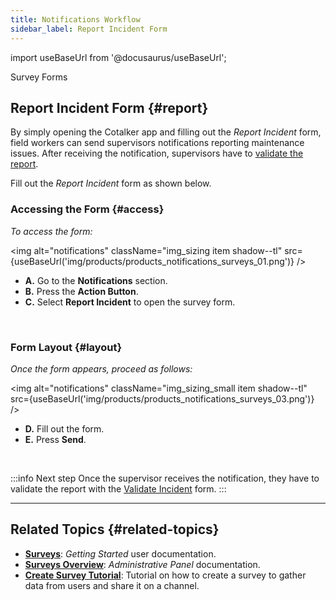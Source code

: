 ```yaml
---
title: Notifications Workflow
sidebar_label: Report Incident Form
---
```


import useBaseUrl from '@docusaurus/useBaseUrl'; 

<span className="hero__title">Survey Forms</span>


## Report Incident Form {#report}

By simply opening the Cotalker app and filling out the _Report Incident_ form, field workers can send supervisors notifications reporting maintenance issues. After receiving the notification, supervisors have to [validate the report](/docs/products/workflows/notifications/surveys-validate).

Fill out the _Report Incident_ form as shown below.

### Accessing the Form {#access}

<div className="alert alert--primary">

_To access the form:_

<img alt="notifications" className="img_sizing item shadow--tl" src={useBaseUrl('img/products/products_notifications_surveys_01.png')} />
<br/>

<div className="margin-left--lg">

- **A.** Go to the **Notifications** section.
- **B.** Press the **Action Button**.
- **C.** Select **Report Incident** to open the survey form.

</div>

</div>
<br/>

### Form Layout {#layout}

<div className="alert alert--primary">

_Once the form appears, proceed as follows:_

<img alt="notifications" className="img_sizing_small item shadow--tl" src={useBaseUrl('img/products/products_notifications_surveys_03.png')} />
<br/>

<div className="margin-left--lg">

- **D.** Fill out the form.
- **E.** Press **Send**.

</div>

</div>
<br/>


:::info Next step
Once the supervisor receives the notification, they have to validate the report with the [Validate Incident](surveys-validate) form.
:::

---

## Related Topics {#related-topics}
- [**Surveys**](/docs/documentation/client/surveys/overview): _Getting Started_ user documentation.
- [**Surveys Overview**](/docs/documentation/admin/survey/survey_overview): _Administrative Panel_ documentation.
- [**Create Survey Tutorial**](/docs/tutorials/basic/create_survey): Tutorial on how to create a survey to gather data from users and share it on a channel.